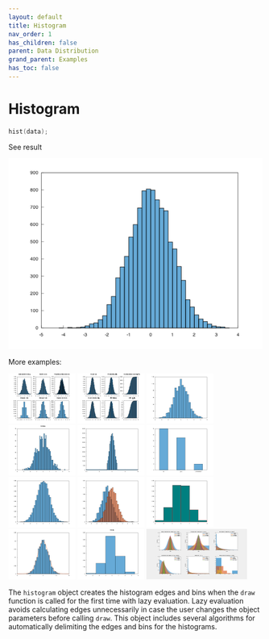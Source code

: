 ```yaml
---
layout: default
title: Histogram
nav_order: 1
has_children: false
parent: Data Distribution
grand_parent: Examples
has_toc: false
---
```

# Histogram

```cpp
hist(data);
```


See result
    
[![example_histogram_1](../data_distribution/histogram/histogram_1.png)](https://github.com/alandefreitas/matplotplusplus/blob/master/examples/data_distribution/histogram/histogram_1.cpp)

More examples:
    
[![example_histogram_2](../data_distribution/histogram/histogram_2_thumb.png)](https://github.com/alandefreitas/matplotplusplus/blob/master/examples/data_distribution/histogram/histogram_2.cpp)  [![example_histogram_3](../data_distribution/histogram/histogram_3_thumb.png)](https://github.com/alandefreitas/matplotplusplus/blob/master/examples/data_distribution/histogram/histogram_3.cpp)  [![example_histogram_4](../data_distribution/histogram/histogram_4_thumb.png)](https://github.com/alandefreitas/matplotplusplus/blob/master/examples/data_distribution/histogram/histogram_4.cpp)  [![example_histogram_5](../data_distribution/histogram/histogram_5_thumb.png)](https://github.com/alandefreitas/matplotplusplus/blob/master/examples/data_distribution/histogram/histogram_5.cpp)  [![example_histogram_6](../data_distribution/histogram/histogram_6_thumb.png)](https://github.com/alandefreitas/matplotplusplus/blob/master/examples/data_distribution/histogram/histogram_6.cpp)  [![example_histogram_7](../data_distribution/histogram/histogram_7_thumb.png)](https://github.com/alandefreitas/matplotplusplus/blob/master/examples/data_distribution/histogram/histogram_7.cpp)  [![example_histogram_8](../data_distribution/histogram/histogram_8_thumb.png)](https://github.com/alandefreitas/matplotplusplus/blob/master/examples/data_distribution/histogram/histogram_8.cpp)  [![example_histogram_9](../data_distribution/histogram/histogram_9_thumb.png)](https://github.com/alandefreitas/matplotplusplus/blob/master/examples/data_distribution/histogram/histogram_9.cpp)  [![example_histogram_10](../data_distribution/histogram/histogram_10_thumb.png)](https://github.com/alandefreitas/matplotplusplus/blob/master/examples/data_distribution/histogram/histogram_10.cpp)  [![example_histogram_11](../data_distribution/histogram/histogram_11_thumb.png)](https://github.com/alandefreitas/matplotplusplus/blob/master/examples/data_distribution/histogram/histogram_11.cpp)  [![example_histogram_12](../data_distribution/histogram/histogram_12_thumb.png)](https://github.com/alandefreitas/matplotplusplus/blob/master/examples/data_distribution/histogram/histogram_12.cpp)  [![example_histogram_14](../data_distribution/histogram/histogram_14_thumb.png)](https://github.com/alandefreitas/matplotplusplus/blob/master/examples/data_distribution/histogram/histogram_14.cpp)
  

The `histogram` object creates the histogram edges and bins when the `draw` function is called for the first time with lazy evaluation. Lazy evaluation avoids calculating edges unnecessarily in case the user changes the object parameters before calling `draw`. This object includes several algorithms for automatically delimiting the edges and bins for the histograms. 




<!-- Generated with mdsplit: https://github.com/alandefreitas/mdsplit -->
